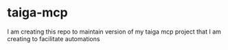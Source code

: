 # taiga-mcp
I am creating this repo to maintain version of my taiga mcp project that I am creating to facilitate automations

